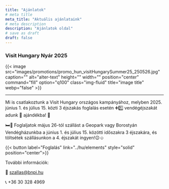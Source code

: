 ```yaml
---
title: "Ajánlatok"
# meta title
meta_title: "Aktuális ajánlataink"
# meta description
description: "Ajánlatok oldal"
# save as draft
draft: false
---
```


### Visit Hungary Nyár 2025

{{< image src="images/promotions/promo_hun_visitHungarySummer25_250526.jpg" caption="" alt="alter-text" height="" width="" position="center" command="fill" option="q100" class="img-fluid" title="image title"  webp="false" >}}

<hr>

Mi is csatlakoztunk a Visit Hungary országos kampányához, melyben 2025. június 1. és július 15. közti  3  éjszakás foglalás esetén ➕1️⃣ vendégéjszakát adunk 🎁 ajándékba! 🥳

🛏🏡 Foglaljatok május 26-tól szállást a Geopark vagy Borostyán Vendégházunkba a június 1. és július 15. közötti időszakra 3 éjszakára, és töltsétek szállásunkon a 4. éjszakát ingyen!😉☺️

{{< button label="Foglalás" link="../hu/elements" style="solid" position="center">}}


További információk:

📧 szallas@bnpi.hu

📞 +36 30 328 4969
